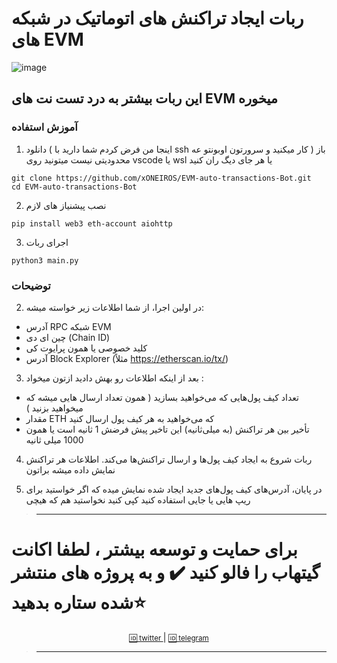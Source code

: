 # ربات ایجاد تراکنش های اتوماتیک در شبکه های EVM 
![image](https://github.com/user-attachments/assets/e1ab3152-9439-4273-bd2e-27ab0bf53a89)


## این ربات بیشتر به درد تست نت های EVM میخوره

### آموزش استفاده

1. دانلود ( اینجا من فرض کردم شما دارید با ssh کار میکنید و سرورتون اوبونتو عه ) باز محدودیتی نیست میتونید روی vscode یا wsl یا هر جای دیگ ران کنید
```
git clone https://github.com/xONEIROS/EVM-auto-transactions-Bot.git
cd EVM-auto-transactions-Bot
```

2. نصب پیشنیاز های لازم
```
pip install web3 eth-account aiohttp
```

3. اجرای ربات
```
python3 main.py
```

### توضیحات

2. در اولین اجرا، از شما اطلاعات زیر خواسته میشه:
- آدرس RPC شبکه EVM
- چین ای دی (Chain ID)
- کلید خصوصی یا همون پرایوت کی 
- آدرس Block Explorer (مثلاً https://etherscan.io/tx/)

3. بعد از اینکه اطلاعات رو بهش دادید ازتون میخواد :
- تعداد کیف پول‌هایی که می‌خواهید بسازید ( همون تعداد ارسال هایی میشه که میخواهید بزنید )
- مقدار ETH که می‌خواهید به هر کیف پول ارسال کنید
- تأخیر بین هر تراکنش (به میلی‌ثانیه) این تاخیر پیش فرضش 1 ثانیه است یا همون 1000 میلی ثانیه

4. ربات شروع به ایجاد کیف پول‌ها و ارسال تراکنش‌ها می‌کند. اطلاعات هر تراکنش نمایش داده میشه براتون 

5. در پایان، آدرس‌های کیف پول‌های جدید ایجاد شده نمایش میده که اگر خواستید برای ریپ هایی یا جایی استفاده کنید کپی کنید نخواستید هم که هیچی


> ---------------------------------------------
# برای حمایت و توسعه بیشتر ، لطفا اکانت گیتهاب را فالو کنید ✔️ و به پروژه های منتشر شده ستاره بدهید⭐

<div align="center">
    <p>
        <a href="Https://x.com/0xOneiros">
            <small>🆔 twitter </small>  
        </a>
        | 
        <a href="Https://t.me/xOneiros">
            <small>🆔 telegram </small>  
        </a>
    </p>
</div>

> --------------------------------------------
